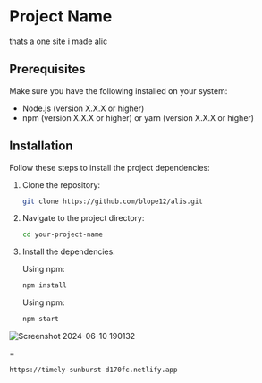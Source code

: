







# Project Name

thats a one site i made 
alic

## Prerequisites

Make sure you have the following installed on your system:

- Node.js (version X.X.X or higher)
- npm (version X.X.X or higher) or yarn (version X.X.X or higher)

## Installation

Follow these steps to install the project dependencies:

1. Clone the repository:

    ```bash
    git clone https://github.com/blope12/alis.git
    ```

2. Navigate to the project directory:

    ```bash
    cd your-project-name
    ```

3. Install the dependencies:

    Using npm:
    ```bash
    npm install
    ```

    Using npm:

    ```bash
    npm start
    ```


![Screenshot 2024-06-10 190132](https://github.com/blope12/alis/assets/148343881/660986aa-8d6b-4377-bf2e-8ed125235953)






=
```bash
https://timely-sunburst-d170fc.netlify.app   
```
